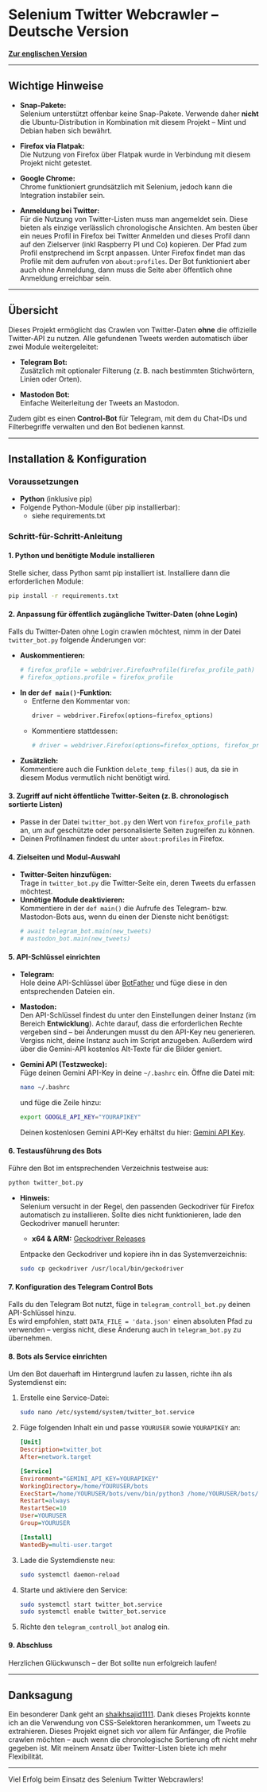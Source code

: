 # Selenium Twitter Webcrawler – Deutsche Version

[**Zur englischen Version**](https://github.com/Sam4000der2/selenium_twitter_Webcrawler_en)

---

## Wichtige Hinweise

- **Snap-Pakete:**  
  Selenium unterstützt offenbar keine Snap-Pakete. Verwende daher **nicht** die Ubuntu-Distribution in Kombination mit diesem Projekt – Mint und Debian haben sich bewährt.

- **Firefox via Flatpak:**  
  Die Nutzung von Firefox über Flatpak wurde in Verbindung mit diesem Projekt nicht getestet.

- **Google Chrome:**  
  Chrome funktioniert grundsätzlich mit Selenium, jedoch kann die Integration instabiler sein.

- **Anmeldung bei Twitter:**  
  Für die Nutzung von Twitter-Listen muss man angemeldet sein. Diese bieten als einzige verlässlich chronologische Ansichten. Am besten über ein neues Profil in Firefox bei Twitter Anmelden und dieses Profil dann auf den Zielserver (inkl Raspberry PI und Co) kopieren. Der Pfad zum Profil enstprechend im Scrpt anpassen. Unter Firefox findet man das Profile mit dem aufrufen von `about:profiles`. Der Bot funktioniert aber auch ohne Anmeldung, dann muss die Seite aber öffentlich ohne Anmeldung erreichbar sein.

---

## Übersicht

Dieses Projekt ermöglicht das Crawlen von Twitter-Daten **ohne** die offizielle Twitter-API zu nutzen. Alle gefundenen Tweets werden automatisch über zwei Module weitergeleitet:

- **Telegram Bot:**  
  Zusätzlich mit optionaler Filterung (z. B. nach bestimmten Stichwörtern, Linien oder Orten).

- **Mastodon Bot:**  
  Einfache Weiterleitung der Tweets an Mastodon.

Zudem gibt es einen **Control-Bot** für Telegram, mit dem du Chat-IDs und Filterbegriffe verwalten und den Bot bedienen kannst.

---

## Installation & Konfiguration

### Voraussetzungen

- **Python** (inklusive pip)
- Folgende Python-Module (über pip installierbar):
  - siehe requirements.txt

### Schritt-für-Schritt-Anleitung

#### 1. Python und benötigte Module installieren

Stelle sicher, dass Python samt pip installiert ist. Installiere dann die erforderlichen Module:
```bash
pip install -r requirements.txt
```

#### 2. Anpassung für öffentlich zugängliche Twitter-Daten (ohne Login)

Falls du Twitter-Daten ohne Login crawlen möchtest, nimm in der Datei `twitter_bot.py` folgende Änderungen vor:

- **Auskommentieren:**
  ```python
  # firefox_profile = webdriver.FirefoxProfile(firefox_profile_path)
  # firefox_options.profile = firefox_profile
  ```
- **In der `def main()`-Funktion:**
  - Entferne den Kommentar von:
    ```python
    driver = webdriver.Firefox(options=firefox_options)
    ```
  - Kommentiere stattdessen:
    ```python
    # driver = webdriver.Firefox(options=firefox_options, firefox_profile=firefox_profile_path)
    ```
- **Zusätzlich:**  
  Kommentiere auch die Funktion `delete_temp_files()` aus, da sie in diesem Modus vermutlich nicht benötigt wird.

#### 3. Zugriff auf nicht öffentliche Twitter-Seiten (z. B. chronologisch sortierte Listen)

- Passe in der Datei `twitter_bot.py` den Wert von `firefox_profile_path` an, um auf geschützte oder personalisierte Seiten zugreifen zu können.
- Deinen Profilnamen findest du unter `about:profiles` in Firefox.

#### 4. Zielseiten und Modul-Auswahl

- **Twitter-Seiten hinzufügen:**  
  Trage in `twitter_bot.py` die Twitter-Seite ein, deren Tweets du erfassen möchtest.
- **Unnötige Module deaktivieren:**  
  Kommentiere in der `def main()` die Aufrufe des Telegram- bzw. Mastodon-Bots aus, wenn du einen der Dienste nicht benötigst:
  ```python
  # await telegram_bot.main(new_tweets)
  # mastodon_bot.main(new_tweets)
  ```

#### 5. API-Schlüssel einrichten

- **Telegram:**  
  Hole deine API-Schlüssel über [BotFather](https://t.me/BotFather) und füge diese in den entsprechenden Dateien ein.

- **Mastodon:**  
  Den API-Schlüssel findest du unter den Einstellungen deiner Instanz (im Bereich **Entwicklung**). Achte darauf, dass die erforderlichen Rechte vergeben sind – bei Änderungen musst du den API-Key neu generieren. Vergiss nicht, deine Instanz auch im Script anzugeben. Außerdem wird über die Gemini-API kostenlos Alt-Texte für die Bilder geniert. 

- **Gemini API (Testzwecke):**  
  Füge deinen Gemini API-Key in deine `~/.bashrc` ein. Öffne die Datei mit:
  ```bash
  nano ~/.bashrc
  ```
  und füge die Zeile hinzu:
  ```bash
  export GOOGLE_API_KEY="YOURAPIKEY"
  ```
  Deinen kostenlosen Gemini API-Key erhältst du hier: [Gemini API Key](https://aistudio.google.com/apikey).

#### 6. Testausführung des Bots

Führe den Bot im entsprechenden Verzeichnis testweise aus:
```bash
python twitter_bot.py
```
- **Hinweis:**  
  Selenium versucht in der Regel, den passenden Geckodriver für Firefox automatisch zu installieren. Sollte dies nicht funktionieren, lade den Geckodriver manuell herunter:
  - **x64 & ARM:** [Geckodriver Releases](https://github.com/mozilla/geckodriver/releases)
  
  Entpacke den Geckodriver und kopiere ihn in das Systemverzeichnis:
  ```bash
  sudo cp geckodriver /usr/local/bin/geckodriver
  ```

#### 7. Konfiguration des Telegram Control Bots

Falls du den Telegram Bot nutzt, füge in `telegram_controll_bot.py` deinen API-Schlüssel hinzu.  
Es wird empfohlen, statt `DATA_FILE = 'data.json'` einen absoluten Pfad zu verwenden – vergiss nicht, diese Änderung auch in `telegram_bot.py` zu übernehmen.

#### 8. Bots als Service einrichten

Um den Bot dauerhaft im Hintergrund laufen zu lassen, richte ihn als Systemdienst ein:

1. Erstelle eine Service-Datei:
   ```bash
   sudo nano /etc/systemd/system/twitter_bot.service
   ```
2. Füge folgenden Inhalt ein und passe `YOURUSER` sowie `YOURAPIKEY` an:
   ```ini
   [Unit]
   Description=twitter_bot
   After=network.target

   [Service]
   Environment="GEMINI_API_KEY=YOURAPIKEY"
   WorkingDirectory=/home/YOURUSER/bots
   ExecStart=/home/YOURUSER/bots/venv/bin/python3 /home/YOURUSER/bots/twitter_bot.py
   Restart=always
   RestartSec=10
   User=YOURUSER
   Group=YOURUSER

   [Install]
   WantedBy=multi-user.target
   ```
3. Lade die Systemdienste neu:
   ```bash
   sudo systemctl daemon-reload
   ```
4. Starte und aktiviere den Service:
   ```bash
   sudo systemctl start twitter_bot.service
   sudo systemctl enable twitter_bot.service
   ```
5. Richte den `telegram_controll_bot` analog ein.

#### 9. Abschluss

Herzlichen Glückwunsch – der Bot sollte nun erfolgreich laufen!

---

## Danksagung

Ein besonderer Dank geht an [shaikhsajid1111](https://github.com/shaikhsajid1111/twitter-scraper-selenium/blob/main/twitter_scraper_selenium/element_finder.py). Dank dieses Projekts konnte ich an die Verwendung von CSS-Selektoren herankommen, um Tweets zu extrahieren. Dieses Projekt eignet sich vor allem für Anfänger, die Profile crawlen möchten – auch wenn die chronologische Sortierung oft nicht mehr gegeben ist. Mit meinem Ansatz über Twitter-Listen biete ich mehr Flexibilität.

---

Viel Erfolg beim Einsatz des Selenium Twitter Webcrawlers!
